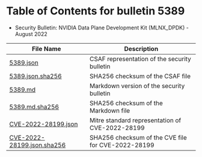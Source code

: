 # Table of Contents for bulletin 5389

 - Security Bulletin: NVIDIA Data Plane Development Kit (MLNX_DPDK) - August 2022

| File Name | Description |
|-----------|-------------|
| [5389.json](5389.json) | CSAF representation of the security bulletin |
| [5389.json.sha256](5389.json.sha256) | SHA256 checksum of the CSAF file |
| [5389.md](5389.md) | Markdown version of the security bulletin |
| [5389.md.sha256](5389.md.sha256) | SHA256 checksum of the Markdown file |
| [CVE-2022-28199.json](CVE-2022-28199.json) | Mitre standard representation of CVE-2022-28199 |
| [CVE-2022-28199.json.sha256](CVE-2022-28199.json.sha256) | SHA256 checksum of the CVE file for CVE-2022-28199 |
